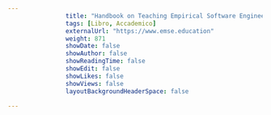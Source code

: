 ---
                title: "Handbook on Teaching Empirical Software Engineering: Online Materials"
                tags: [Libro, Accademico]
                externalUrl: "https://www.emse.education"
                weight: 871
                showDate: false
                showAuthor: false
                showReadingTime: false
                showEdit: false
                showLikes: false
                showViews: false
                layoutBackgroundHeaderSpace: false
                ---

